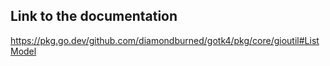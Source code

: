 ## Link to the documentation

<https://pkg.go.dev/github.com/diamondburned/gotk4/pkg/core/gioutil#ListModel>
